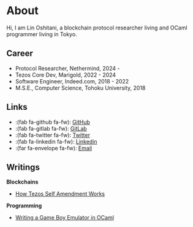 # About


Hi, I am Lin Oshitani, a blockchain protocol researcher living and OCaml programmer living in Tokyo.

## Career
- Protocol Researcher, Nethermind, 2024 -
- Tezos Core Dev, Marigold, 2022 - 2024
- Software Engineer, Indeed.com, 2018 - 2022
- M.S.E., Computer Science, Tohoku University, 2018

## Links

- :(fab fa-github fa-fw): [GitHub](https://github.com/linoscope/)
- :(fab fa-gitlab fa-fw): [GitLab](https://gitlab.com/linoscope)
- :(fab fa-twitter fa-fw): [Twitter](https://twitter.com/linoscope/)
- :(fab fa-linkedin fa-fw): [Linkedin](https://linkedin.com/in/lin-oshitani-a256a813a/)
- :(far fa-envelope fa-fw): [Email](mailto:linoshitani@gmail.com)

## Writings

**Blockchains**

- [How Tezos Self Amendment Works](https://www.marigold.dev/post/how-tezos-self-amendment-works)

**Programming**

- [Writing a Game Boy Emulator in OCaml](https://linoscope.github.io/writing-a-game-boy-emulator-in-ocaml/)


